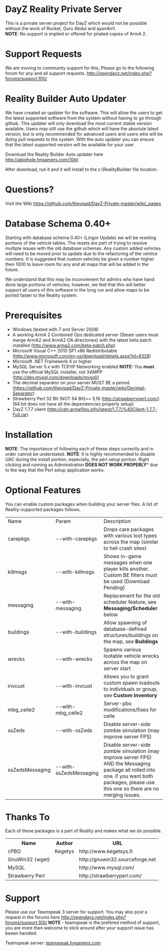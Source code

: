 DayZ Reality Private Server
=========================

This is a private server project for DayZ which would not be possible without the work of Rocket, Guru Abdul and ayan4m1.   
**NOTE**: No support is implied or offered for pirated copies of ArmA 2.

Support Requests
================

We are moving to community support for this, Please go to the following forum for any and all support requests. http://opendayz.net/index.php?forums/support.100/


Reality Builder Auto Updater
============================
We have created an updater for the software. This will allow the users to get the latest supported software from the system without having to go through github. This updater will only download the most current stable version available. Users may still use the github which will have the absolute latest version, but is only recommended for advanced users and users who will be doing pull requests to the system. With the auto updater you can ensure that the latest supported version will be available for your user. <br>

Download the Reality Builder Auto updater here http://abighole.hngamers.com/10kli <br>

After download, run it and it will install to the c:\RealityBuilder file location. <br>

Questions?
==========
Visit the Wiki https://github.com/thevisad/DayZ-Private-master/wiki/_pages


Database Schema 0.40+
=====================
Starting with database schema 0.40+ (Lingor Update) we will be reseting portions of the vehicle tables. The resets are part of trying to resolve multiple issues with the old database schemas. Any custom added vehicles will need to be moved prior to update due to the refactoring of the vehilce numbers. It is suggested that custom vehicles be given a number higher then 1000 to leave room for any and all maps that will be added in the future. 

We understand that this may be inconvienent for admins who have hand done large portions of vehicles; however, we feel that this will better support all users of this software in the long run and allow maps to be ported faster to the Reality system. 

Prerequisites
=============

 - Windows (tested with 7 and Server 2008)
 - A working ArmA 2 Combined Ops dedicated server (Steam users must merge ArmA2 and ArmA2 OA directories) with the latest beta patch installed (http://www.arma2.com/beta-patch.php)
 - Microsoft Visual C++ 2010 SP1 x86 Redistributable (http://www.microsoft.com/en-us/download/details.aspx?id=8328)
 - Microsoft .NET Framework 4 or higher
 - MySQL Server 5.x with TCP/IP Networking enabled **NOTE:** You **must** use the official MySQL installer, not XAMPP (http://dev.mysql.com/downloads/mysql/)
 - The decimal separator on your server MUST BE a period. (https://github.com/thevisad/DayZ-Private-master/wiki/Decimal-Separator)
 - Strawberry Perl 32 Bit (NOT 64 Bit)>= 5.16 (http://strawberryperl.com/) (64 bit does not have all the dependencies properly setup)
 - DayZ 1.7.7 client (http://cdn.armafiles.info/latest/1.7.7/%40Client-1.7.7-Full.rar) 

Installation
============

**NOTE**: The importance of following each of these steps correctly and in order cannot be understated. 
**NOTE**: It is highly recommended to disable UAC during the install portion; especially, the perl setup portion. Right clicking and running as Administration **DOES NOT WORK PROPERLY*** due to the way that the Perl setup application works. 



Optional Features
=================

You can enable custom packages when building your server files.
A list of Reality-supported packages follows.

<table>
  <tr>
    <td>Name</td><td>Param</td><td>Description</td>
  </tr>
  <tr>
    <td>carepkgs</td><td>--with-carepkgs</td><td>Drops care packages with various loot types across the map (similar to heli crash sites)</td>
  </tr>
  <tr>
    <td>killmsgs</td><td>--with-killmsgs</td><td>Shows in-game messages when one player kills another. Custom BE filters must be used (Download Pending)</td>
  </tr>
  <tr>
    <td>messaging</td><td>--with-messaging</td><td>Replacement for the old scheduler feature, see <b>Messaging/Scheduler</b> below</td>
  </tr>
  <tr>
    <td>buildings</td><td>--with-buildings</td><td>Allow spawning of database-defined structures/buildings on the map, see <b>Buildings</b></td>
  </tr>
  <tr>
    <td>wrecks</td><td>--with-wrecks</td><td>Spawns various lootable vehicle wrecks across the map on server start</td>
  </tr>
  <tr>
    <td>invcust</td><td>--with-invcust</td><td>Allows you to grant custom spawn loadouts to individuals or group, see <b>Custom Inventory</b></td>
  </tr>
  <tr>
    <td>mbg_celle2</td><td>--with-mbg_celle2</td><td>Server-pbo modifications/fixes for celle</b></td>
  </tr>
  <tr>
    <td>ssZeds</td><td>--with-ssZeds</td><td>Disable server-side zombie simulation (may improve server FPS)</td>
  </tr>
  <tr>
    <td>ssZedsMessaging</td><td>--with-ssZedsMessaging</td><td>Disable server-side zombie simulation (may improve server FPS) AND the Messaging package all rolled into one. if you want both packages, please use this one so there are no merging issues.</td>
  </tr>
</table> 



Thanks To
=========

Each of these packages is a part of Reality and makes what we do possible.

<table>
  <tr><th>Name</th><th>Author</th><th>URL</th></tr>
  <tr><td>cPBO</td><td>Kegetys</td><td>http://www.kegetsys.fi</td></tr>
  <tr><td>GnuWin32 (wget)</td><td></td><td>http://gnuwin32.sourceforge.net</td></tr>
  <tr><td>MySQL</td><td></td><td>http://www.mysql.com/</td></tr>
  <tr><td>Strawberry Perl</td><td></td><td>http://strawberryperl.com/</td></tr>
</table>

Support
=======
Please use our Teamspeak 3 server for support. You may also post a request in the forums here http://opendayz.net/index.php?forums/support.100/  **NOTE** - teamspeak is the prefered method of support, you are more then welcome to stick around after your support issue has beeen handled. 

Teamspeak server: [teamspeak.hngamers.com](http://www.teamspeak.com/invite/teamspeak.hngamers.com)

